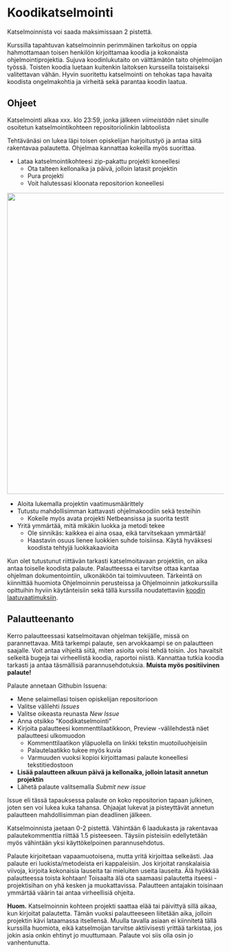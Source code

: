 # Koodikatselmointi


Katselmoinnista voi saada maksimissaan 2 pistettä.

Kurssilla tapahtuvan katselmoinnin perimmäinen tarkoitus on oppia hahmottamaan toisen henkilön kirjoittamaa koodia ja kokonaista ohjelmointiprojektia. Sujuva koodinlukutaito on välttämätön taito ohjelmoijan työssä. Toisten koodia luetaan kuitenkin laitoksen kursseilla toistaiseksi valitettavan vähän. Hyvin suoritettu katselmointi on tehokas tapa havaita koodista ongelmakohtia ja virheitä sekä parantaa koodin laatua.

## Ohjeet

Katselmointi alkaa xxx. klo 23:59, jonka jälkeen _viimeistään_ näet sinulle osoitetun katselmointikohteen repositoriolinkin labtoolista 

Tehtävänäsi on lukea läpi toisen opiskelijan harjoitustyö ja antaa siitä rakentavaa palautetta. Ohjelmaa kannattaa kokeilla myös suorittaa.

* Lataa katselmointikohteesi zip-pakattu projekti koneellesi
  * Ota talteen kellonaika ja päivä, jolloin latasit projektin
  * Pura projekti
  * Voit halutessasi kloonata repositorion koneellesi

<img src="https://raw.githubusercontent.com/mluukkai/Ohjelmistotekniikka2018/master/web/images/review1.png" width="700">


* Aloita lukemalla projektin vaatimusmäärittely
* Tutustu mahdollisimman kattavasti ohjelmakoodiin sekä testeihin
  * Kokeile myös avata projekti Netbeansissa ja suorita testit
* Yritä ymmärtää, mitä mikäkin luokka ja metodi tekee
  * Ole sinnikäs: kaikkea ei aina osaa, eikä tarvitsekaan ymmärtää!
  * Haastavin osuus lienee luokkien suhde toisiinsa. Käytä hyväksesi koodista tehtyjä luokkakaavioita

Kun olet tutustunut riittävän tarkasti katselmoitavaan projektiin, on aika antaa toiselle koodista palaute. Palautteessa ei tarvitse ottaa kantaa ohjelman dokumentointiin, ulkonäköön tai toimivuuteen. Tärkeintä on kiinnittää huomiota Ohjelmoinnin perusteissa ja Ohjelmoinnin jatkokurssilla opittuihin hyviin käytänteisiin sekä tällä kurssilla noudatettaviin [koodin laatuvaatimuksiin](https://github.com/mluukkai/Ohjelmistotekniikka2018/blob/master/web/koodin_laatuvaatimukset.md).

## Palautteenanto

Kerro palautteessasi katselmoitavan ohjelman tekijälle, missä on parannettavaa. Mitä tarkempi palaute, sen arvokkaampi se on palautteen saajalle.  Voit antaa vihjeitä siitä, miten asioita voisi tehdä toisin. Jos havaitsit selkeitä bugeja tai virheellistä koodia, raportoi niistä. Kannattaa tutkia koodia tarkasti ja antaa täsmällisiä parannusehdotuksia. **Muista myös positiivinen palaute!** 

Palaute annetaan Githubin Issuena:

* Mene selaimellasi toisen opiskelijan repositorioon
* Valitse välilehti *Issues*
* Valitse oikeasta reunasta *New Issue*
* Anna otsikko "Koodikatselmointi"
* Kirjoita palautteesi kommenttilaatikkoon, Preview -välilehdestä näet palautteesi ulkomuodon
  * Kommenttilaatikon yläpuolella on linkki tekstin muotoiluohjeisiin
  * Palautelaatikko tukee myös kuvia
  * Varmuuden vuoksi kopioi kirjoittamasi palaute koneellesi tekstitiedostoon
* **Lisää palautteen alkuun päivä ja kellonaika, jolloin latasit annetun projektin**
* Lähetä palaute valitsemalla *Submit new issue*

Issue eli tässä tapauksessa palaute on koko repositorion tapaan julkinen, joten sen voi lukea kuka tahansa. Ohjaajat lukevat ja pisteyttävät annetun palautteen mahdollisimman pian deadlinen jälkeen.

Katselmoinnista jaetaan 0-2 pistettä. Vähintään 6 laadukasta ja rakentavaa palautekommenttia riittää 1.5 pisteeseen. Täysiin pisteisiin edellytetään myös vähintään yksi käyttökelpoinen parannusehdotus.

Palaute kirjoitetaan vapaamuotoisena, mutta yritä kirjoittaa selkeästi. Jaa palaute eri luokista/metodeista eri kappaleisiin. Jos kirjoitat ranskalaisia viivoja, kirjoita kokonaisia lauseita tai mieluiten useita lauseita. Älä hyökkää palautteessa toista kohtaan! Toisaalta älä ota saamaasi palautetta itseesi - projektisihan on yhä kesken ja muokattavissa. Palautteen antajakin toisinaan ymmärtää väärin tai antaa virheellisiä ohjeita.

**Huom.** Katselmoinnin kohteen projekti saattaa elää tai päivittyä sillä aikaa, kun kirjoitat palautetta. Tämän vuoksi palautteeseen liitetään aika, jolloin projektin kävi lataamassa itsellensä. Muulla tavalla asiaan ei kiinnitetä tällä kurssilla huomiota, eikä katselmoijan tarvitse aktiivisesti yrittää tarkistaa, jos jokin asia onkin ehtinyt jo muuttumaan. Palaute voi siis olla osin jo vanhentunutta.

